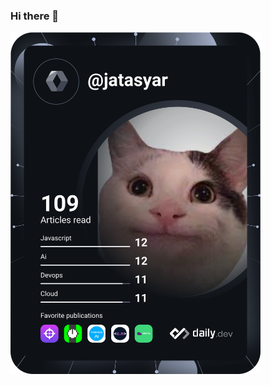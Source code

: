 ### Hi there 👋

<!--
**JatasyaR/JatasyaR** is a ✨ _special_ ✨ repository because its `README.md` (this file) appears on your GitHub profile.

Here are some ideas to get you started:

- 🔭 I’m currently working on ...
- 🌱 I’m currently learning ...
- 👯 I’m looking to collaborate on ...
- 🤔 I’m looking for help with ...
- 💬 Ask me about ...
- 📫 How to reach me: ...
- 😄 Pronouns: ...
- ⚡ Fun fact: ...
-->
<a href="https://app.daily.dev/JatasyaR">
<img src="https://github.com/JatasyaR/JatasyaR/blob/master/devcard.svg" width="400" alt="Jatasya Raval's Dev Card"/>
</a>
